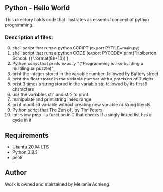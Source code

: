 ## Python - Hello World
This directory holds code that illustrates an essential concept of python programming.

### Description of files:
0. shell script that runs a python SCRIPT (export PYFILE=main.py)
1. shell script that runs a python CODE (export PYCODE='print("Holberton School: {}".format(88+10))')
2. Python script that prints exactly "(\"Programming is like building a multilingual puzzle)"
3. print the integer stored in the variable number, followed by Battery street
4. print the float stored in the variable number with a precision of 2 digits
5. print 3 times a string stored in the variable str, followed by its first 9 characters
6. use the variables str1 and str2 to print
7. manipulate and print string index range
8. print modified variable without creating new variable or string literals
9. Python script that The Zen of , by Tim Peters
10. interview prep - a function in C that checks if a singly linked list has a cycle in it


## Requirements
* Ubuntu 20.04 LTS
* Python 3.8.5
* pep8 

## Author
Work is owned and maintained by Mellanie Achieng.   

